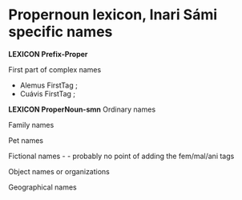 
# Propernoun lexicon, Inari Sámi specific names 


 **LEXICON Prefix-Proper**


First part of complex names

 * Alemus FirstTag ;     
 * Cuávis FirstTag ;     


 **LEXICON ProperNoun-smn**
Ordinary names


Family names



Pet names



Fictional names - - probably no point of adding the fem/mal/ani tags



Object names or organizations






Geographical names














